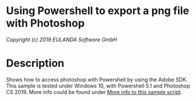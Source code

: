 # Using Powershell to export a png file with Photoshop
*Copyright (c) 2019 EULANDA Software GmbH*

# Description
Shows how to access photoshop with Powershell by using the Adobe SDK. This sample is tested under Windows 10, with Powershell 5.1 and Photoshop CS 2019. More info could be found under [More info to this sample script](https://www.eulanda.eu/en/access-photoshop-api-via-powershell-script).

